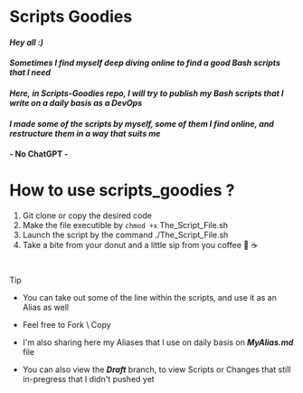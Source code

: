 # Scripts Goodies

#### ___Hey all :)___
#### ___Sometimes I find myself deep diving online to find a good Bash scripts that I need___
#### ___Here, in Scripts-Goodies repo, I will try to publish my Bash scripts that I write on a daily basis as a DevOps___
#### ___I made some of the scripts by myself, some of them I find online, and restructure them in a way that suits me___
#### - No ChatGPT -

# 

# How to use scripts_goodies ?
1. Git clone or copy the desired code
2. Make the file executible by `chmod +x` The_Script_File.sh
3. Launch the script by the command ./The_Script_File.sh
4. Take a bite from your donut and a little sip from you coffee 🍩 ☕

#

> [!TIP]
> 
> - You can take out some of the line within the scripts, and use it as an Alias as well
>
> - Feel free to Fork \ Copy
>
> - I'm also sharing here my Aliases that I use on daily basis on ___MyAlias.md___ file
>
> - You can also view the ___Draft___ branch, to view Scripts or Changes that still in-pregress that I didn't pushed yet